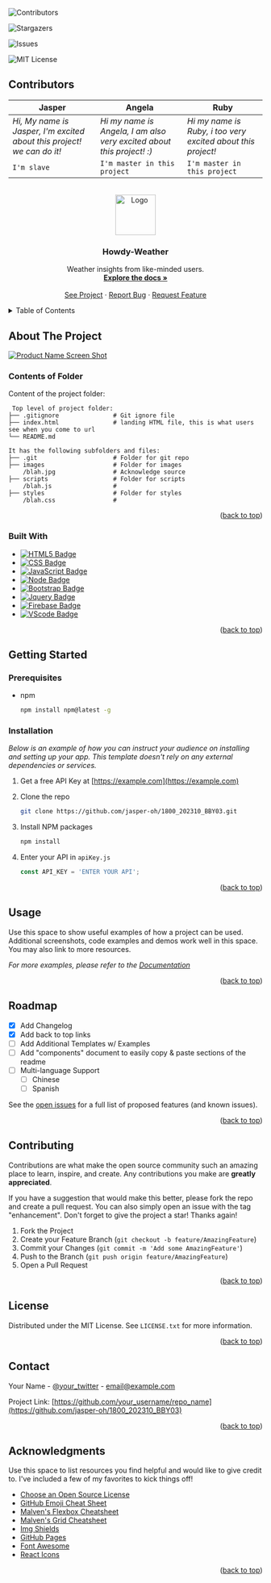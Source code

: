 <!-- Improved compatibility of back to top link: See: https://github.com/othneildrew/Best-README-Template/pull/73 -->
<a name="readme-top"></a>
<!--
*** Thanks for checking out the Best-README-Template. If you have a suggestion
*** that would make this better, please fork the repo and create a pull request
*** or simply open an issue with the tag "enhancement".
*** Don't forget to give the project a star!
*** Thanks again! Now go create something AMAZING! :D
-->



<!-- PROJECT SHIELDS -->
<!--
*** I'm using markdown "reference style" links for readability.
*** Reference links are enclosed in brackets [ ] instead of parentheses ( ).
*** See the bottom of this document for the declaration of the reference variables
*** for contributors-url, forks-url, etc. This is an optional, concise syntax you may use.
*** https://www.markdownguide.org/basic-syntax/#reference-style-links
-->
![Contributors](https://img.shields.io/github/contributors/jasper-oh/1800_202310_BBY03?style=for-the-badge)

![Stargazers](https://img.shields.io/github/stars/jasper-oh/1800_202310_BBY03?style=for-the-badge)

![Issues]( https://img.shields.io/github/issues/jasper-oh/1800_202310_BBY03?style=for-the-badge)

![MIT License](https://img.shields.io/github/license/jasper-oh/1800_202310_BBY03?style=for-the-badge)

## Contributors

Jasper | Angela  | Ruby
--- | --- | ---
*Hi, My name is Jasper, I'm excited about this project! we can do it!* | *Hi my name is Angela, I am also very excited about this project! :)* | *Hi my name is Ruby, i too very excited about this project!*
`I'm slave` | `I'm master in this project` | `I'm master in this project`

<!-- PROJECT LOGO -->
<br />
<div align="center">
  <a href="https://github.com/jasper-oh/1800_202310_BBY03">
    <img src="https://user-images.githubusercontent.com/63331153/228339796-8eaa8dba-d777-46f2-9fc5-d69891e4dc78.png" alt="Logo" width="80" height="80">
  </a>

  <h3 align="center">Howdy-Weather</h3>


  <p align="center">
    Weather insights from like-minded users. 
    <br />
    <a href="https://github.com/jasper-oh/1800_202310_BBY03"><strong>Explore the docs »</strong></a>
    <br />
    <br />
    <a href="https://future-link-will-be-here.com">See Project</a>
    ·
    <a href="https://github.com/jasper-oh/1800_202310_BBY03/issues">Report Bug</a>
    ·
    <a href="https://github.com/jasper-oh/1800_202310_BBY03/issues">Request Feature</a>
  </p>
</div>



<!-- TABLE OF CONTENTS -->
<details>
  <summary>Table of Contents</summary>
  <ol>
    <li>
      <a href="#about-the-project">About The Project</a>
      <ul>
        <li><a href="#built-with">Built With</a></li>
      </ul>
    </li>
    <li>
      <a href="#getting-started">Getting Started</a>
      <ul>
        <li><a href="#prerequisites">Prerequisites</a></li>
        <li><a href="#installation">Installation</a></li>
      </ul>
    </li>
    <li><a href="#usage">Usage</a></li>
    <li><a href="#roadmap">Roadmap</a></li>
    <li><a href="#contributing">Contributing</a></li>
    <li><a href="#license">License</a></li>
    <li><a href="#contact">Contact</a></li>
    <li><a href="#acknowledgments">Acknowledgments</a></li>
  </ol>
</details>



<!-- ABOUT THE PROJECT -->
## About The Project

[![Product Name Screen Shot](https://user-images.githubusercontent.com/63331153/228347096-aaa445b4-237b-49d2-a100-8ad87a7334e3.png)](https://example.com)

### Contents of Folder
Content of the project folder:

```
 Top level of project folder: 
├── .gitignore               # Git ignore file
├── index.html               # landing HTML file, this is what users see when you come to url
└── README.md

It has the following subfolders and files:
├── .git                     # Folder for git repo
├── images                   # Folder for images
    /blah.jpg                # Acknowledge source
├── scripts                  # Folder for scripts
    /blah.js                 # 
├── styles                   # Folder for styles
    /blah.css                # 

```

<p align="right">(<a href="#readme-top">back to top</a>)</p>



### Built With

* [![HTML5 Badge](https://img.shields.io/badge/HTML5-E34F26?style=for-the-badge&logo=html5&logoColor=white)](https://javascript.info/)
* [![CSS Badge](https://img.shields.io/badge/CSS3-1572B6?style=for-the-badge&logo=css3&logoColor=white)](https://javascript.info/)
* [![JavaScript Badge](https://img.shields.io/badge/JavaScript-F7DF1E?style=for-the-badge&logo=JavaScript&logoColor=white)](https://javascript.info/)
* [![Node Badge](https://img.shields.io/badge/Node.js-339933?style=for-the-badge&logo=nodedotjs&logoColor=white)](https://javascript.info/)
* [![Bootstrap Badge](https://img.shields.io/badge/Bootstrap-563D7C?style=for-the-badge&logo=bootstrap&logoColor=white)](https://javascript.info/)
* [![Jquery Badge](https://img.shields.io/badge/jQuery-0769AD?style=for-the-badge&logo=jquery&logoColor=white)](https://javascript.info/)
* [![Firebase Badge](https://img.shields.io/badge/firebase-ffca28?style=for-the-badge&logo=firebase&logoColor=black)](https://javascript.info/)
* [![VScode Badge](https://img.shields.io/badge/VSCode-0078D4?style=for-the-badge&logo=visual%20studio%20code&logoColor=white)](https://javascript.info/)


<p align="right">(<a href="#readme-top">back to top</a>)</p>



<!-- GETTING STARTED -->
## Getting Started


### Prerequisites

* npm

  ```sh
  npm install npm@latest -g
  ```

### Installation

_Below is an example of how you can instruct your audience on installing and setting up your app. This template doesn't rely on any external dependencies or services._

1. Get a free API Key at [https://example.com](https://example.com)
2. Clone the repo
   ```sh
   git clone https://github.com/jasper-oh/1800_202310_BBY03.git
   ```
3. Install NPM packages

   ```sh
   npm install
   ```
4. Enter your API in `apiKey.js`
   ```js
   const API_KEY = 'ENTER YOUR API';
   ```

<p align="right">(<a href="#readme-top">back to top</a>)</p>



<!-- USAGE EXAMPLES -->
## Usage

Use this space to show useful examples of how a project can be used. Additional screenshots, code examples and demos work well in this space. You may also link to more resources.

_For more examples, please refer to the [Documentation](https://example.com)_

<p align="right">(<a href="#readme-top">back to top</a>)</p>



<!-- ROADMAP -->
## Roadmap

- [x] Add Changelog
- [x] Add back to top links
- [ ] Add Additional Templates w/ Examples
- [ ] Add "components" document to easily copy & paste sections of the readme
- [ ] Multi-language Support
    - [ ] Chinese
    - [ ] Spanish

See the [open issues](https://github.com/jasper-oh/1800_202310_BBY03/issues) for a full list of proposed features (and known issues).

<p align="right">(<a href="#readme-top">back to top</a>)</p>



<!-- CONTRIBUTING -->
## Contributing

Contributions are what make the open source community such an amazing place to learn, inspire, and create. Any contributions you make are **greatly appreciated**.

If you have a suggestion that would make this better, please fork the repo and create a pull request. You can also simply open an issue with the tag "enhancement".
Don't forget to give the project a star! Thanks again!

1. Fork the Project
2. Create your Feature Branch (`git checkout -b feature/AmazingFeature`)
3. Commit your Changes (`git commit -m 'Add some AmazingFeature'`)
4. Push to the Branch (`git push origin feature/AmazingFeature`)
5. Open a Pull Request

<p align="right">(<a href="#readme-top">back to top</a>)</p>



<!-- LICENSE -->
## License

Distributed under the MIT License. See `LICENSE.txt` for more information.

<p align="right">(<a href="#readme-top">back to top</a>)</p>



<!-- CONTACT -->
## Contact

Your Name - [@your_twitter](https://twitter.com/your_username) - email@example.com

Project Link: [https://github.com/your_username/repo_name](https://github.com/jasper-oh/1800_202310_BBY03)

<p align="right">(<a href="#readme-top">back to top</a>)</p>



<!-- ACKNOWLEDGMENTS -->
## Acknowledgments

Use this space to list resources you find helpful and would like to give credit to. I've included a few of my favorites to kick things off!

* [Choose an Open Source License](https://choosealicense.com)
* [GitHub Emoji Cheat Sheet](https://www.webpagefx.com/tools/emoji-cheat-sheet)
* [Malven's Flexbox Cheatsheet](https://flexbox.malven.co/)
* [Malven's Grid Cheatsheet](https://grid.malven.co/)
* [Img Shields](https://shields.io)
* [GitHub Pages](https://pages.github.com)
* [Font Awesome](https://fontawesome.com)
* [React Icons](https://react-icons.github.io/react-icons/search)

<p align="right">(<a href="#readme-top">back to top</a>)</p>




